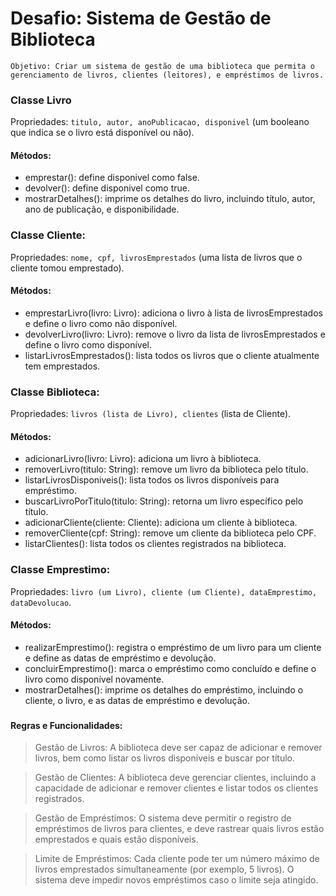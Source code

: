 # Desafio: Sistema de Gestão de Biblioteca
``Objetivo: Criar um sistema de gestão de uma biblioteca que permita o gerenciamento de livros, clientes (leitores), e empréstimos de livros.
``
###
### Classe Livro

Propriedades: ``titulo, autor, anoPublicacao, disponivel`` (um booleano que indica se o livro está disponível ou não).

#### Métodos:
- emprestar(): define disponivel como false.
- devolver(): define disponivel como true.
- mostrarDetalhes(): imprime os detalhes do livro, incluindo título, autor, ano de publicação, e disponibilidade.
###
### Classe Cliente:

Propriedades: ``nome, cpf, livrosEmprestados`` (uma lista de livros que o cliente tomou emprestado).

#### Métodos:
- emprestarLivro(livro: Livro): adiciona o livro à lista de livrosEmprestados e define o livro como não disponível.
- devolverLivro(livro: Livro): remove o livro da lista de livrosEmprestados e define o livro como disponível.
- listarLivrosEmprestados(): lista todos os livros que o cliente atualmente tem emprestados.

###
### Classe Biblioteca:
Propriedades: ``livros (lista de Livro), clientes`` (lista de Cliente).

#### Métodos:
- adicionarLivro(livro: Livro): adiciona um livro à biblioteca.
- removerLivro(titulo: String): remove um livro da biblioteca pelo título.
- listarLivrosDisponiveis(): lista todos os livros disponíveis para empréstimo.
- buscarLivroPorTitulo(titulo: String): retorna um livro específico pelo título.
- adicionarCliente(cliente: Cliente): adiciona um cliente à biblioteca.
- removerCliente(cpf: String): remove um cliente da biblioteca pelo CPF.
- listarClientes(): lista todos os clientes registrados na biblioteca.
###
### Classe Emprestimo:

Propriedades: ``livro (um Livro), cliente (um Cliente), dataEmprestimo, dataDevolucao``.

#### Métodos:
- realizarEmprestimo(): registra o empréstimo de um livro para um cliente e define as datas de empréstimo e devolução.
- concluirEmprestimo(): marca o empréstimo como concluído e define o livro como disponível novamente.
- mostrarDetalhes(): imprime os detalhes do empréstimo, incluindo o cliente, o livro, e as datas de empréstimo e devolução.

###
#### Regras e Funcionalidades:
> Gestão de Livros: A biblioteca deve ser capaz de adicionar e remover livros, bem como listar os livros disponíveis e buscar por título.

> Gestão de Clientes: A biblioteca deve gerenciar clientes, incluindo a capacidade de adicionar e remover clientes e listar todos os clientes registrados.

> Gestão de Empréstimos: O sistema deve permitir o registro de empréstimos de livros para clientes, e deve rastrear quais livros estão emprestados e quais estão disponíveis.

> Limite de Empréstimos: Cada cliente pode ter um número máximo de livros emprestados simultaneamente (por exemplo, 5 livros). O sistema deve impedir novos empréstimos caso o limite seja atingido.